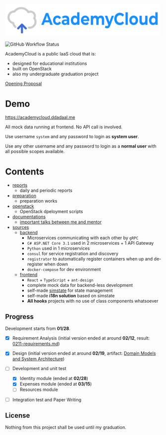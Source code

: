 <img src="sources/frontend/src/assets/logo-horizontal.svg" width="500px"/>

![GitHub Workflow Status](https://img.shields.io/github/workflow/status/ddadaal/AcademyCloud/frontend%20build%20and%20deploy?label=frontend%20build%20and%20deploy&style=flat-square)

AcademyCloud is a public IaaS cloud that is:

- designed for educational institutions
- built on OpenStack
- also my undergraduate graduation project


[Opening Proposal](docs/research-proposal.md)

# Demo

https://academycloud.ddadaal.me

All mock data running at frontend. No API call is involved.

Use username `system` and any password to login as **system user**.

Use any other username and any password to login as a **normal user** with all possible scopes available.

# Contents

- [reports](/reports)
  - daily and periodic reports
- [preparation](/preparation)
  - preparation works
- [openstack](/openstack)
  - OpenStack dpeloyment scripts
- [documentations](/docs)
  - [important talks between me and mentor](docs/important-talks.md)
- [sources](/sources)
  - [backend](sources/backend)
    - Microservices communicating with each other by `gRPC`
    - `C# ASP.NET Core 3.1` used in 2 microservices + 1 API Gateway
    - `Python` used in 1 microservices
    - `consul` for service registration and discovery
    - `registrator` to automatically register containers when up and de-register when down
    - `docker-compose` for dev environment 
  - [frontend](sources/frontend)
    - `React` + `TypeScript` + `ant-design`
    - complete mock data for backend-less development
    - self-made [simstate](https://github.com/ddadaal/simstate) for state management
    - self-made **i18n solution** based on simstate
    - **All hooks** projects with no use of class components whatsoever

## Progress

Development starts from **01/28**.

- [x] Requirement Analysis (initial version ended at around **02/12**, result: [0211-requirements.md](docs/requirements/0211-requirements.md))
- [x] Design (initial version ended at around **02/19**, artifact: [Domain Models and System Architecture](docs/architecture))
- [ ] Development and unit test
    - [x] Identity module (ended at **02/28**)
    - [x] Expenses module (ended at **03/15**)
    - [ ] Resources module
- [ ] Integration test and Paper Writing


## License

Nothing from this project shall be used until my graduation.
